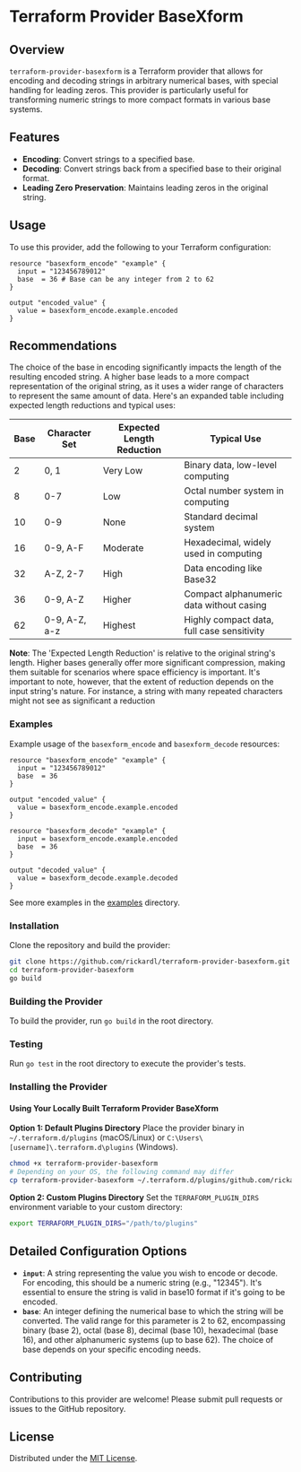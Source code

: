 # Terraform Provider BaseXform

## Overview

`terraform-provider-basexform` is a Terraform provider that allows for encoding and decoding strings in arbitrary numerical bases, with special handling for leading zeros. This provider is particularly useful for transforming numeric strings to more compact formats in various base systems.

## Features

- **Encoding**: Convert strings to a specified base.
- **Decoding**: Convert strings back from a specified base to their original format.
- **Leading Zero Preservation**: Maintains leading zeros in the original string.

## Usage

To use this provider, add the following to your Terraform configuration:

```hcl
resource "basexform_encode" "example" {
  input = "123456789012"
  base  = 36 # Base can be any integer from 2 to 62
}

output "encoded_value" {
  value = basexform_encode.example.encoded
}
```

## Recommendations

The choice of the base in encoding significantly impacts the length of the resulting encoded string. A higher base leads to a more compact representation of the original string, as it uses a wider range of characters to represent the same amount of data. Here's an expanded table including expected length reductions and typical uses:

| Base | Character Set                                                | Expected Length Reduction | Typical Use                                  |
|------|--------------------------------------------------------------|---------------------------|----------------------------------------------|
| 2    | 0, 1                                                         | Very Low                  | Binary data, low-level computing             |
| 8    | 0-7                                                          | Low                       | Octal number system in computing             |
| 10   | 0-9                                                          | None                      | Standard decimal system                      |
| 16   | 0-9, A-F                                                     | Moderate                  | Hexadecimal, widely used in computing        |
| 32   | A-Z, 2-7                                                     | High                      | Data encoding like Base32                    |
| 36   | 0-9, A-Z                                                     | Higher                    | Compact alphanumeric data without casing     |
| 62   | 0-9, A-Z, a-z                                                | Highest                   | Highly compact data, full case sensitivity   |

**Note**: The 'Expected Length Reduction' is relative to the original string's length. Higher bases generally offer more significant compression, making them suitable for scenarios where space efficiency is important. It's important to note, however, that the extent of reduction depends on the input string's nature. For instance, a string with many repeated characters might not see as significant a reduction

### Examples

Example usage of the `basexform_encode` and `basexform_decode` resources:

```hcl
resource "basexform_encode" "example" {
  input = "123456789012"
  base  = 36
}

output "encoded_value" {
  value = basexform_encode.example.encoded
}

resource "basexform_decode" "example" {
  input = basexform_encode.example.encoded
  base  = 36
}

output "decoded_value" {
  value = basexform_decode.example.decoded
}
```

See more examples in the [examples](examples) directory.

### Installation

Clone the repository and build the provider:

```bash
git clone https://github.com/rickardl/terraform-provider-basexform.git
cd terraform-provider-basexform
go build
```

### Building the Provider

To build the provider, run `go build` in the root directory.

### Testing

Run `go test` in the root directory to execute the provider's tests.

### Installing the Provider

#### Using Your Locally Built Terraform Provider BaseXform

**Option 1: Default Plugins Directory**
Place the provider binary in `~/.terraform.d/plugins` (macOS/Linux) or `C:\Users\[username]\.terraform.d\plugins` (Windows).

```bash
chmod +x terraform-provider-basexform
# Depending on your OS, the following command may differ
cp terraform-provider-basexform ~/.terraform.d/plugins/github.com/rickardl/basexform/0.1.0/darwin_amd64/terraform-provider-basexform
```

**Option 2: Custom Plugins Directory**
Set the `TERRAFORM_PLUGIN_DIRS` environment variable to your custom directory:

```bash
export TERRAFORM_PLUGIN_DIRS="/path/to/plugins"
```

## Detailed Configuration Options

- **`input`**: A string representing the value you wish to encode or decode. For encoding, this should be a numeric string (e.g., "12345"). It's essential to ensure the string is valid in base10 format if it's going to be encoded.
- **`base`**: An integer defining the numerical base to which the string will be converted. The valid range for this parameter is 2 to 62, encompassing binary (base 2), octal (base 8), decimal (base 10), hexadecimal (base 16), and other alphanumeric systems (up to base 62). The choice of base depends on your specific encoding needs.

## Contributing

Contributions to this provider are welcome! Please submit pull requests or issues to the GitHub repository.

## License

Distributed under the [MIT License](LICENSE).

